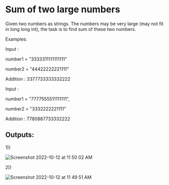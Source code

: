 # Sum of two large numbers

Given two numbers as strings. The numbers may be very large (may not fit in long long int), the task is to find sum of these two numbers.

Examples: 

Input  : 

number1 = "3333311111111111" 

number2 =   "44422222221111"

Addition : 3377733333332222


Input  :

number1 = "7777555511111111", 
         
number2 =    "3332222221111"

Addition : 7780887733332222


## Outputs:

1))

![Screenshot 2022-10-12 at 11 50 02 AM](https://user-images.githubusercontent.com/25427227/195265314-a94e57a0-a67e-43e3-972f-a72edb8143e1.png)




2))

![Screenshot 2022-10-12 at 11 49 51 AM](https://user-images.githubusercontent.com/25427227/195265322-48659d19-6572-4af2-ac4c-f8f27d7dd8ee.png)


